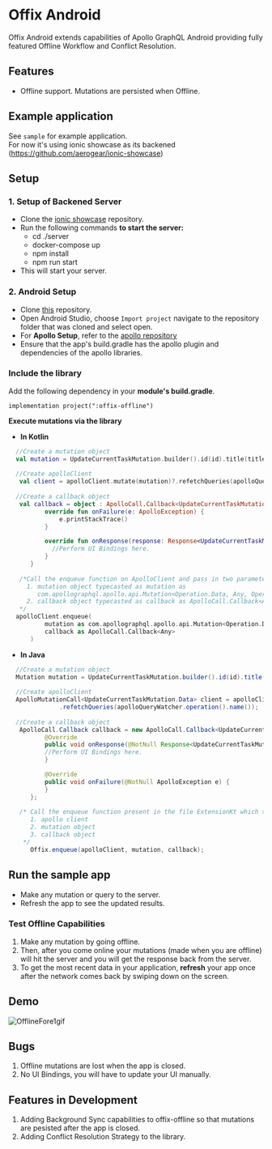 # Offix Android

Offix Android extends capabilities of Apollo GraphQL Android providing fully featured Offline Workflow and Conflict Resolution.

## Features 

- Offline support. Mutations are persisted when Offline.

## Example application

See `sample` for example application.<br/>
For now it's using ionic showcase as its backened (https://github.com/aerogear/ionic-showcase)

## Setup

### 1. Setup of Backened Server

- Clone the [ionic showcase](https://github.com/aerogear/ionic-showcase.git) repository.
- Run the following commands **to start the server:**
  - cd ./server
  - docker-compose up
  - npm install
  - npm run start
- This will start your server. 

### 2. Android Setup

- Clone [this](https://github.com/aerogear/offix-android.git) repository. 
- Open Android Studio, choose `Import project` navigate to the repository folder that was cloned and select open.
- For **Apollo Setup**, refer to the [apollo repository](https://github.com/apollographql/apollo-android) 
- Ensure that the app's build.gradle has the apollo plugin and dependencies of the apollo libraries.

### Include the library 
Add the following dependency in your **module's build.gradle**.
  
  ``` implementation project(":offix-offline") ```

**Execute mutations via the library**
  
  - **In Kotlin**
  
  ```kotlin
    //Create a mutation object
    val mutation = UpdateCurrentTaskMutation.builder().id(id).title(title).version(version).build()
    
    //Create apolloClient
     val client = apolloClient.mutate(mutation)?.refetchQueries(apolloQueryWatcher?.operation()?.name())
     
    //Create a callback object
     val callback = object : ApolloCall.Callback<UpdateCurrentTaskMutation.Data>() {
            override fun onFailure(e: ApolloException) {
                e.printStackTrace()
            }

            override fun onResponse(response: Response<UpdateCurrentTaskMutation.Data>) {
              //Perform UI Bindings here.
            }
        }
        
     /*Call the enqueue function on ApolloClient and pass in two parameters :
       1. mutation object typecasted as mutation as 
          com.apollographql.apollo.api.Mutation<Operation.Data, Any, Operation.Variables>                 
       2. callback object typecasted as callback as ApolloCall.Callback<Any>
     */  
    apolloClient.enqueue(
            mutation as com.apollographql.apollo.api.Mutation<Operation.Data, Any, Operation.Variables>,
            callback as ApolloCall.Callback<Any>
        )
```

  - **In Java**
  
  ```java
    //Create a mutation object
    Mutation mutation = UpdateCurrentTaskMutation.builder().id(id).title(title).version(version).build();
    
    //Create apolloClient
    ApolloMutationCall<UpdateCurrentTaskMutation.Data> client = apolloClient.mutate(mutation)
                .refetchQueries(apolloQueryWatcher.operation().name());  
                
    //Create a callback object
     ApolloCall.Callback callback = new ApolloCall.Callback<UpdateCurrentTaskMutation.Data>(){
            @Override
            public void onResponse(@NotNull Response<UpdateCurrentTaskMutation.Data> response) {
            //Perform UI Bindings here.
            }

            @Override
            public void onFailure(@NotNull ApolloException e) {
            }
        };
        
     /* Call the enqueue function present in the file ExtensionKt which takes in 3 parameters:
        1. apollo client 
        2. mutation object              
        3. callback object
      */
        Offix.enqueue(apolloClient, mutation, callback);
  ```

## Run the sample app

- Make any mutation or query to the server.
- Refresh the app to see the updated results.

### Test Offline Capabilities 

1. Make any mutation by going offline.
2. Then, after you come online your mutations (made when you are offline) will hit the server and you will get the response      back from the server.
3. To get the most recent data in your application, **refresh** your app once after the network comes back by swiping down on    the screen.

## Demo 

![OfflineFore1gif](https://user-images.githubusercontent.com/33238323/61216474-1177b180-a72b-11e9-883a-8592d09ee290.gif)


## Bugs

1. Offline mutations are lost when the app is closed.
2. No UI Bindings, you will have to update your UI manually.

## Features in Development 

1. Adding Background Sync capabilities to offix-offline so that mutations are pesisted after the app is closed.
2. Adding Conflict Resolution Strategy to the library.


